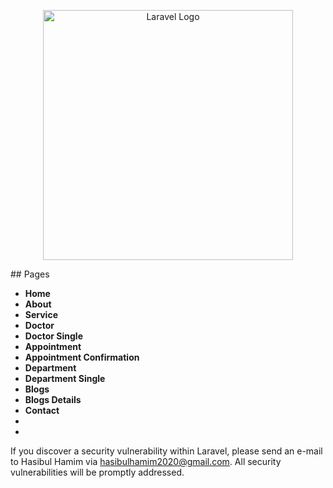 <p align="center"><img src="https://raw.githubusercontent.com/laravel/art/master/logo-lockup/5%20SVG/2%20CMYK/1%20Full%20Color/laravel-logolockup-cmyk-red.svg" width="400" alt="Laravel Logo"></a></p>
## Pages

* **Home**
* **About**
* **Service**
* **Doctor**
* **Doctor Single**
* **Appointment**
* **Appointment Confirmation**
* **Department**
* **Department Single**
* **Blogs**
* **Blogs Details**
* **Contact**
*
* 
If you discover a security vulnerability within Laravel, please send an e-mail to Hasibul Hamim via [hasibulhamim2020@gmail.com](hasibulhamim2020@gmail.com). All security vulnerabilities will be promptly addressed.

